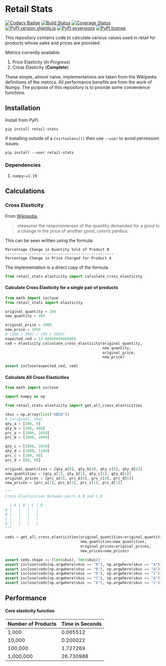 # Retail Stats

[![Codacy Badge](https://api.codacy.com/project/badge/Grade/63c5fafac4ed4af59e10c88538d3d7ef)](https://app.codacy.com/manual/insectatorious/retail-stats?utm_source=github.com&utm_medium=referral&utm_content=insectatorious/retail-stats&utm_campaign=Badge_Grade_Dashboard)
[![Build Status](https://travis-ci.org/insectatorious/retail-stats.svg?branch=master)](https://travis-ci.org/insectatorious/retail-stats)
[![Coverage Status](https://coveralls.io/repos/github/insectatorious/retail-stats/badge.svg?branch=master)](https://coveralls.io/github/insectatorious/retail-stats?branch=master)
[![PyPI version shields.io](https://img.shields.io/pypi/v/retail-stats.svg)](https://pypi.python.org/pypi/retail-stats/)
[![PyPI pyversions](https://img.shields.io/pypi/pyversions/retail-stats.svg)](https://pypi.python.org/pypi/retail-stats/)
[![PyPI license](https://img.shields.io/pypi/l/retail-stats.svg)](https://pypi.python.org/pypi/retail-stats/)


This repository contains code to calculate various values used in retail for 
products whose sales and prices are provided.

Metrics currently available:

 1. Price Elasticity (_In Progress_)
 2. Cross Elasticity (**Complete**)

These simple, almost naive, implementations are taken from the Wikipedia 
definitions of the metrics. All performance benefits are from the work of 
Numpy. The purpose of this repository is to provide some convenience functions.

## Installation

Install from PyPi.

```commandline
pip install retail-stats
```

If installing outside of a `[virtualenv]()` then use `--user` to avoid permission 
issues:
```commandline
pip install --user retail-stats
```

### Dependencies

1. `numpy~=1.19`

## Calculations

### Cross Elasticity
From [Wikipedia](https://en.wikipedia.org/wiki/Cross_elasticity_of_demand), 
> measures the responsiveness of the quantity demanded for a good to a change 
>in the price of another good, _ceteris paribus_.

This can be seen written using the formula:

```text
Percentage Change in Quantity Sold of Product B
-------------------------------------------------
Percentage Change in Price Charged for Product A
``` 

The implementation is a direct copy of the formula. 

```python
from retail_stats.elasticity import calculate_cross_elasticity
```

#### Calculate Cross Elasticity for a single pair of products
```python
from math import isclose
from retail_stats import elasticity

original_quantity = 200
new_quantity = 400

original_price = 1000
new_price = 1050
# (200 / 300) / (50 / 1025)
expected_ced = 13.66666666666666
ced = elasticity.calculate_cross_elasticity(original_quantity, 
                                            new_quantity, 
                                            original_price, 
                                            new_price)

assert isclose(expected_ced, ced)
```

#### Calculate All Cross Elasticities

```python
from math import isclose

import numpy as np

from retail_stats.elasticity import get_all_cross_elasticities

skus = np.array(list("ABCD"))
# [original, new]
qty_a = [200, 0]
qty_b = [200, 400]
prc_a = [1000, 1050]
prc_b = [1000, 1000]

qty_c = [1000, 1050]
qty_d = [1000, 1100]
prc_c = [100, 80]
prc_d = [80, 80]

original_quantities = [qty_a[0], qty_b[0], qty_c[0], qty_d[0]]
new_quantities = [qty_a[1], qty_b[1], qty_c[1], qty_d[1]]
original_prices = [prc_a[0], prc_b[0], prc_c[0], prc_d[0]]
new_prices = [prc_a[1], prc_b[1], prc_c[1], prc_d[1]]

"""
Cross Elasticities between pairs A,B and C,D

  | A | B | C | D 
A |   |   |   |
B |   |   |   | 
C |   |   |   | 
D |   |   |   |
"""

ceds = get_all_cross_elasticities(original_quantities=original_quantities,
                                  new_quantities=new_quantities,
                                  original_prices=original_prices,
                                  new_prices=new_prices)

assert ceds.shape == (len(skus), len(skus))
assert isclose(ceds[np.argwhere(skus == "A"), np.argwhere(skus == "A")], -41)
assert isclose(ceds[np.argwhere(skus == "B"), np.argwhere(skus == "A")], 13.66666666666666)
assert isclose(ceds[np.argwhere(skus == "D"), np.argwhere(skus == "C")], -0.4285714286)
assert isclose(ceds[np.argwhere(skus == "C"), np.argwhere(skus == "A")], 1)
assert isclose(ceds[np.argwhere(skus == "A"), np.argwhere(skus == "C")], 9)

```

## Performance

#### Core elasticity function

| Number of Products |  Time in Seconds
| ------------------ | ----------------- | 
| 1,000              | 0.065512 
| 10,000             | 0.200022 
| 100,000            | 1.727269 
| 1,000,000          | 26.730988 
